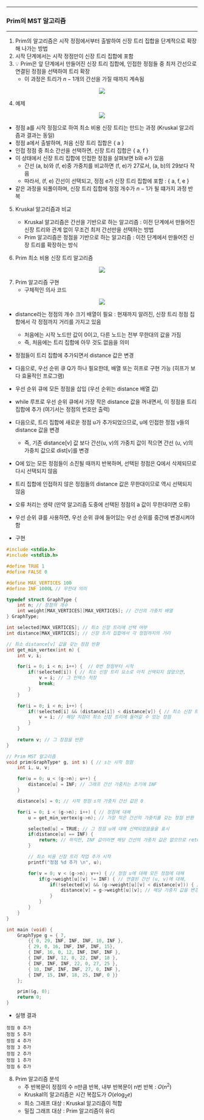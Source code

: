 -----
### Prim의 MST 알고리즘
-----
1. Prim의 알고리즘은 시작 정점에서부터 출발하여 신장 트리 집합을 단계적으로 확장해 나가는 방법
2. 시작 단계에서는 시작 정점만이 신장 트리 집합에 포함
3. 💡 Prim은 앞 단계에서 만들어진 신장 트리 집합에, 인접한 정점들 중 최저 간선으로 연결된 정점을 선택하여 트리 확장
   - 이 과정은 트리가 $n - 1$개의 간선을 가질 때까지 계속됨
<div align="center">
<img src="https://github.com/user-attachments/assets/f47ca59b-5f2b-47c2-92bf-ff61f3a91255">
</div>

4. 예제
<div align="center">
<img src="https://github.com/user-attachments/assets/9424c490-003c-459c-9703-922b03d251ad">
</div>

  - 정점 a를 시작 정점으로 하여 최소 비용 신장 트리는 만드는 과정 (Kruskal 알고리즘과 결과는 동일)
  - 정점 a에서 출발하며, 처음 신장 트리 집합은 { a }
  - 인접 정점 중 최소 간선을 선택하면, 신장 트리 집합은 { a, f }
  - 이 상태에서 신장 트리 집합에 인접한 정점을 살펴보면 b와 e가 있음
    + 간선 (a, b)와 (f, e)중 가중치를 비교하면 (f, e)가 27로서, (a, b)의 29보다 작음
    + 따라서, (f, e) 간선이 선택되고, 정점 e가 신장 트리 집합에 포함 : { a, f, e }
  - 같은 과정을 되풀이하며, 신장 트리 집합에 정점 개수가 $n - 1$가 될 떄가지 과정 반복

5. Kruskal 알고리즘과 비교
   - Kruskal 알고리즘은 간선을 기반으로 하는 알고리즘 : 이전 단계에서 만들어진 신장 트리와 관계 없이 무조건 최저 간선만을 선택하는 방법
   - Prim 알고리즘은 정점을 기반으로 하는 알고리즘 : 이전 단계에서 만들어진 신장 트리를 확장하는 방식

6. Prim 최소 비용 신장 트리 알고리즘
<div align="center">
<img src="https://github.com/user-attachments/assets/9568e1f1-a39d-437d-bb08-14f3391bb71b">
</div>

7. Prim 알고리즘 구현
   - 구체적인 의사 코드
<div align="center">
<img src="https://github.com/user-attachments/assets/8e0a9196-8c8e-4357-849a-35f6abe704d7">
</div>

   - distance라는 정점의 개수 크기 배열이 필요 : 현재까지 알려진, 신장 트리 정점 집합에서 각 정점까지 거리를 가지고 있음
     + 처음에는 시작 노드만 값이 0이고, 다른 노드는 전부 무한대의 값을 가짐
     + 즉, 처음에는 트리 집합에 아무 것도 없음을 의미

   - 정점들이 트리 집합에 추가되면서 distance 값은 변경
   - 다음으로, 우선 순위 큐 Q가 하나 필요한데, 배열 또는 히프로 구현 가능 (히프가 보다 효율적인 프로그램)
   - 우선 순위 큐에 모든 정점을 삽입 (우선 순위는 distance 배열 값)
   - while 루프로 우선 순위 큐에서 가장 작은 distance 값을 꺼내면서, 이 정점을 트리 집합에 추가 (여기서는 정점의 번호만 출력)
   - 다음으로, 트리 집합에 새로운 정점 u가 추가되었으므로, u에 인접한 정점 v들의 distance 값을 변경
     + 즉, 기존 distance[v] 값 보다 간선(u, v)의 가중치 값이 적으면 간선 (u, v)의 가중치 값으로 dist[v]를 변경
   - Q에 있는 모든 정점들이 소진될 때까지 반복하며, 선택된 정점은 Q에서 삭제되므로 다시 선택되지 않음
   - 트리 집합에 인접하지 않은 정점들의 distance 값은 무한대이므로 역시 선택되지 않음
   - 오류 처리는 생략 (만약 알고리즘 도중에 선택된 정점의 a 값이 무한대이면 오류)
   - 우선 순위 큐를 사용하면, 우선 순위 큐에 들어있는 우선 순위를 중간에 변경시켜야 함
   - 구현
```c
#include <stdio.h>
#include <stdlib.h>

#define TRUE 1
#define FALSE 0

#define MAX_VERTICES 100
#define INF 1000L // 무한대 의미

typedef struct GraphType {
    int n; // 정점의 개수
    int weight[MAX_VERTICES][MAX_VERTICES]; // 간선의 가중치 배열
} GraphType;

int selected[MAX_VERTICES]; // 최소 신장 트리에 선택 여부
int distance[MAX_VERTICES]; // 신장 트리 집합에서 각 정점까지의 거리

// 최소 distance[v] 값을 갖는 정점 반환
int get_min_vertex(int n) {
    int v, i;

    for(i = 0; i < n; i++) {  // 0번 정점부터 시작
        if(!selected[i]) { // 최소 신장 트리 요소로 아직 선택되지 않았으면,
            v = i; // 그 인덱스 저장
            break;
        }
    }

    for(i = 0; i < n; i++) {
        if(!selected[i] && (distance[i]) < distance[v]) { // 최소 신장 트리 정점 집합으로 선택되지 않았고, 거리도 위에서 찾아낸 정점 v의 간선 가중치와 비교했을 때 작다면,
            v = i; // 해당 지점이 최소 신장 트리에 들어갈 수 있는 정점
        }
    }
    
    return v; // 그 정점을 반환
}

// Prim MST 알고리즘
void prim(GraphType* g, int s) { // s는 시작 정점
    int i, u, v;

    for(u = 0; u < (g->n); u++) {
        distance[u] = INF; // 그래프 간선 가중치는 초기에 INF
    }

    distance[s] = 0; // 시작 정점 s의 가중치 간선 값은 0

    for(i = 0; i < (g->n); i++) { // 정점에 대해
        u = get_min_vertex(g->n); // 가장 작은 간선의 가중치를 갖는 정점 반환

        selected[u] = TRUE; // 그 정점 u에 대해 선택되었음을을 표시
        if(distance[u] == INF) {
            return; // 하지만, INF 값이라면 해당 간선의 가중치 값은 없으므로 return
        }

        // 최소 비용 신장 트리 작업 추가 시작
        printf("정점 %d 추가 \n", u);

        for(v = 0; v < (g->n); v++) { // 정점 u에 대해 모든 정점에 대해
            if(g->weight[u][v] != INF) { // 연결된 간선 (u, v)에 대해,
                if(!selected[v] && (g->weight[u][v] < distance[v])) { // 정점 v가 아직 선정되지 않았고, 가중치의 값도 v의 간선 가중치보다 작다면
                    distance[v] = g->weight[u][v]; // 해당 가중치 값을 변경
                }
            }
        }
    }
}

int main (void) {
    GraphType g = { 7,
        {{ 0, 29, INF, INF, INF, 10, INF },
        { 29, 0, 16, INF, INF, INF, 15},
        { INF, 16, 0, 12, INF, INF, INF },
        { INF, INF, 12, 0, 22, INF, 18 },
        { INF, INF, INF, 22, 0, 27, 25 },
        { 10, INF, INF, INF, 27, 0, INF },
        { INF, 15, INF, 18, 25, INF, 0 }}
    };

    prim(&g, 0);
    return 0;
}
```
  - 실행 결과
```
정점 0 추가 
정점 5 추가 
정점 4 추가 
정점 3 추가
정점 2 추가
정점 1 추가
정점 6 추가
```

8. Prim 알고리즘 분석
   - 주 반복문이 정점의 수 n만큼 반복, 내부 반복문이 n번 반복 : $O(n^2)$
   - Kruskal의 알고리즘은 시간 복잡도가 $O(e\log_2{e})$
   - 희소 그래프 대상 : Kruskal 알고리즘이 적합
   - 밀집 그래프 대상 : Prim 알고리즘이 유리
